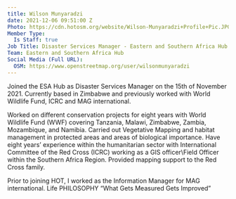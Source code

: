 ```yaml
---
title: Wilson Munyaradzi
date: 2021-12-06 09:51:00 Z
Photo: https://cdn.hotosm.org/website/Wilson-Munyaradzi+Profile+Pic.JPG
Member Type:
  Is Staff: true
Job Title: Disaster Services Manager - Eastern and Southern Africa Hub
Team: Eastern and Southern Africa Hub
Social Media (Full URL):
  OSM: https://www.openstreetmap.org/user/wilsonmunyaradzi
---
```


Joined the ESA Hub as Disaster Services Manager on the 15th of November 2021. Currently based in Zimbabwe and previously worked with World Wildlife Fund, ICRC and MAG international. 

Worked on different conservation projects for eight years with World Wildlife Fund (WWF) covering Tanzania, Malawi, Zimbabwe, Zambia, Mozambique, and Namibia. Carried out Vegetative Mapping and habitat management in protected areas and areas of biological importance. Have eight years’ experience within the humanitarian sector with International Committee of the Red Cross (ICRC) working as a GIS officer\Field Officer within the Southern Africa Region. Provided mapping support to the Red Cross family.

Prior to joining HOT, I worked as the Information Manager for MAG international.
Life PHILOSOPHY
“What Gets Measured Gets Improved”
